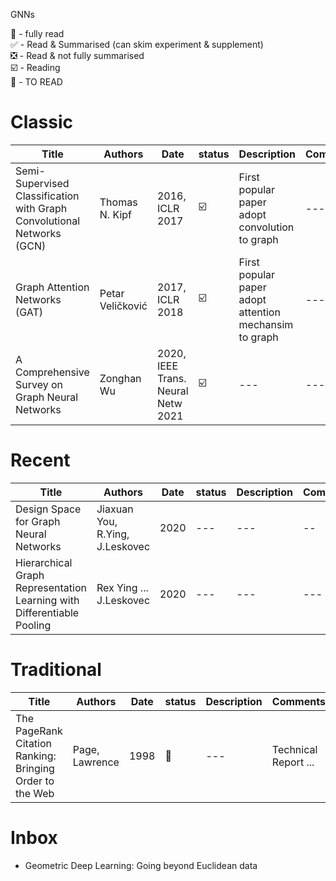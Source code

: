 GNNs

💯 - fully read  
✅ - Read & Summarised (can skim experiment & supplement)  
❎ - Read & not fully summarised    
☑️ - Reading  
🔲 - TO READ

# Classic

| Title | Authors | Date | status | Description | Comments |
| --- | --- |--- | --- |--- | -- | 
| Semi-Supervised Classification with Graph Convolutional Networks (GCN) | Thomas N. Kipf | 2016, ICLR 2017 | ☑️ | First popular paper adopt convolution to graph |  --- |
| Graph Attention Networks (GAT) | Petar Veličković | 2017, ICLR 2018 | ☑️ | First popular paper adopt attention mechansim to graph | --- |
| A Comprehensive Survey on Graph Neural Networks | Zonghan Wu |  2020, IEEE Trans. Neural Netw 2021  | ☑️ | --- |  --- |

# Recent

| Title | Authors | Date | status | Description | Comments |
| --- | --- |--- | --- |--- | -- | 
| Design Space for Graph Neural Networks | Jiaxuan You, R.Ying, J.Leskovec | 2020 | --- |--- | -- | 
| Hierarchical Graph Representation Learning with Differentiable Pooling | Rex Ying ... J.Leskovec | 2020 | --- | --- | --- |

# Traditional 

| Title | Authors | Date | status | Description | Comments |
| --- | --- |--- | --- |--- | -- | 
| The PageRank Citation Ranking: Bringing Order to the Web | Page, Lawrence  | 1998 | 🔲 | --- | Technical Report ... |


# Inbox 

- Geometric Deep Learning: Going beyond Euclidean data
